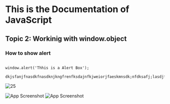 # This is the Documentation of JavaScript
## Topic 2: Workinig with window.object
### How to show alert

~~~

window.alert('Thhis is a Alert Box');

dkjsfanjfnasdkfnasdknjkngfrenfksdajnfkjweiorjfaeskmnsdk;nfdksafj;lasdjfk;lasfj;sakld
~~~
![25](https://user-images.githubusercontent.com/95132254/143728555-0e605d07-8499-4625-a6ed-8da4e9b2393a.jpg)


![App Screenshot](https://imgur.com/2Pi8pDf.jpg)
![App Screenshot](https://imgur.com/1kvgmaG.jpg)

